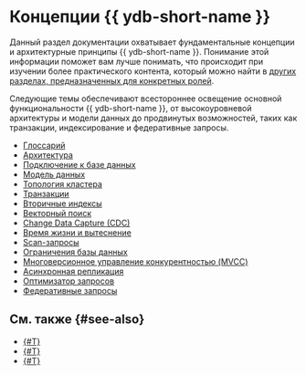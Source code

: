 # Концепции {{ ydb-short-name }}

Данный раздел документации охватывает фундаментальные концепции и архитектурные принципы {{ ydb-short-name }}. Понимание этой информации поможет вам лучше понимать, что происходит при изучении более практического контента, который можно найти в [других разделах, предназначенных для конкретных ролей](#see-also).

Следующие темы обеспечивают всестороннее освещение основной функциональности {{ ydb-short-name }}, от высокоуровневой архитектуры и модели данных до продвинутых возможностей, таких как транзакции, индексирование и федеративные запросы.

- [Глоссарий](glossary.md)
- [Архитектура](architecture.md)
- [Подключение к базе данных](connect.md)
- [Модель данных](datamodel/index.md)
- [Топология кластера](topology.md)
- [Транзакции](transactions.md)
- [Вторичные индексы](secondary_indexes.md)
- [Векторный поиск](vector_search.md)
- [Change Data Capture (CDC)](cdc.md)
- [Время жизни и вытеснение](ttl.md)
- [Scan-запросы](scan_query.md)
- [Ограничения базы данных](limits-ydb.md)
- [Многоверсионное управление конкурентностью (MVCC)](mvcc.md)
- [Асинхронная репликация](async-replication.md)
- [Оптимизатор запросов](optimizer.md)
- [Федеративные запросы](federated_query/index.md)

## См. также {#see-also}

- [{#T}](../devops/index.md)
- [{#T}](../dev/index.md)
- [{#T}](../security/index.md)
